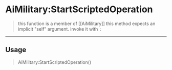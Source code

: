 # AiMilitary:StartScriptedOperation
> this function is a member of [[AiMilitary]]
> this method expects an implicit "self" argument. invoke it with `:`
-----
## Usage
> AiMilitary:StartScriptedOperation()
